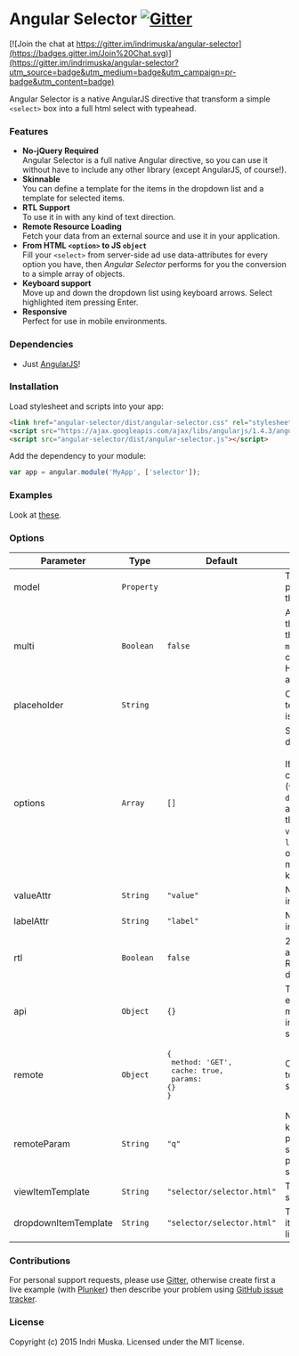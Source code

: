# Angular Selector [![Gitter](https://badges.gitter.im/Join%20Chat.svg)](https://gitter.im/indrimuska/angular-selector?utm_source=badge&utm_medium=badge&utm_campaign=pr-badge)

[![Join the chat at https://gitter.im/indrimuska/angular-selector](https://badges.gitter.im/Join%20Chat.svg)](https://gitter.im/indrimuska/angular-selector?utm_source=badge&utm_medium=badge&utm_campaign=pr-badge&utm_content=badge)

Angular Selector is a native AngularJS directive that transform a simple `<select>` box into a full html select with typeahead. 

### Features

* **No-jQuery Required**<br>
  Angular Selector is a full native Angular directive, so you can use it without have to include any other library (except AngularJS, of course!).
* **Skinnable**<br>
  You can define a template for the items in the dropdown list and a template for selected items.
* **RTL Support**<br>
  To use it in with any kind of text direction.
* **Remote Resource Loading**<br>
  Fetch your data from an external source and use it in your application.
* **From HTML `<option>` to JS `object`**<br>
  Fill your `<select>` from server-side ad use data-attributes for every option you have, then *Angular Selector* performs for you the conversion to a simple array of objects.
* **Keyboard support**<br>
  Move up and down the dropdown list using keyboard arrows. Select highlighted item pressing Enter.
* **Responsive**<br>
  Perfect for use in mobile environments.

### Dependencies

* Just [AngularJS](https://angularjs.org/)!

### Installation

Load stylesheet and scripts into your app:

```html
<link href="angular-selector/dist/angular-selector.css" rel="stylesheet">
<script src="https://ajax.googleapis.com/ajax/libs/angularjs/1.4.3/angular.min.js"></script>
<script src="angular-selector/dist/angular-selector.js"></script>
```

Add the dependency to your module:
```javascript
var app = angular.module('MyApp', ['selector']);
```

### Examples

Look at [these](http://indrimuska.github.io/angular-selector/).

### Options

Parameter | Type | Default | Description
---|---|---|---
model | `Property` | | Two-way binding property that models the `select` view.
multi | `Boolean` | `false` | Allows to select more than one value. Note the name is `multi` not `multiple` to avoid collisions with the HTML5 multiple attribute.
placeholder | `String` | | Optional placeholder text to display if input is empty.
options | `Array` | `[]` | Set of options to display.<br><br>If you don't use a custom template (`viewItemTemplate` and `dropdownItemTemplate`) and you don't change the default values of `valueAttr` and `labelAttr`, each option in this array must contain a `label` key and a `value` key.
valueAttr | `String` | `"value"` | Name of the value key in options array.
labelAttr | `String` | `"label"` | Name of the label key in options array.
rtl | `Boolean` | `false` | 2-way bindable attribute to set a Right-To-Left text direction.
api | `Object` | `{}` | This object is equipped with the methods for interacting with the selector.
remote | `Object` | <pre>{<br>  method: 'GET',<br>  cache: true,<br>  params: {}<br>}</pre> | Configuration object to pass to the native `$http` service ([docs](https://docs.angularjs.org/api/ng/service/$http#usage)).
remoteParam | `String` | `"q"` | Name of the query key in the remote parameter object. You should use this parameter to perform server-side filtering.
viewItemTemplate | `String` | `"selector/selector.html"` | Template URL of selected item(s).
dropdownItemTemplate | `String` | `"selector/selector.html"` | Template URL of each item in the dropdown list.

### Contributions

For personal support requests, please use [Gitter](https://gitter.im/indrimuska/angular-selector), otherwise create first a live example (with [Plunker](http://plnkr.co/)) then describe your problem using [GitHub issue tracker](https://github.com/indrimuska/angular-selector/issues/new).

### License

Copyright (c) 2015 Indri Muska. Licensed under the MIT license.
